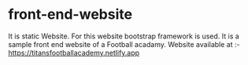 # front-end-website

It is static Website.
For this website bootstrap framework is used.
It is a sample front end website of a  Football acadamy.
Website available 
at :- https://titansfootballacademy.netlify.app
